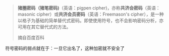 > **猪圈密码（猪笔密码)**（英语：pigpen cipher)，亦称**共济会密码**（英语：masonic cipher）或**共济会员密码**（英语：Freemason's cipher），是一种以格子为基础的简单替代式密码。即使使用符号，也不会影响密码分析，亦可用在其它替代式的方法。
>
> 摘自百度百科

符号密码的弱点就在于：一旦它出名了，这种加密就不安全了